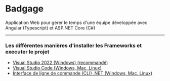 Badgage
=============
Application Web pour gérer le temps d'une équipe développée avec Angular (Typescript) et ASP.NET Core (C#)  

---
### Les différentes manières d'installer les Frameworks et executer le projet

- [Visual Studio 2022 (Windows) (recommandé)](https://github.com/huhulacolle/Badgage/tree/doc/installation/Docs/VS2022.md)
- [Visual Studio Code (Windows, Mac, Linux)](https://github.com/huhulacolle/Badgage/blob/doc/installation/Docs/VSCode.md)
- [Interface de ligne de commande (CLI) .NET (Windows, Mac, Linux)](https://github.com/huhulacolle/Badgage/blob/doc/installation/Docs/Dotnet.md)
